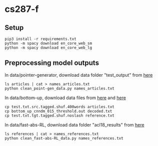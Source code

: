 # cs287-f

## Setup
```
pip3 install -r requirements.txt
python -m spacy download en_core_web_sm
python -m spacy download en_core_web_lg
```

## Preprocessing model outputs
In data/pointer-generator, download data folder "test_output" from [here](https://drive.google.com/file/d/0B7pQmm-OfDv7MEtMVU5sOHc5LTg/view)
```
ls articles | cat > names_articles.txt
python clean_point-gen_data.py names_articles.txt
```

In data/bottom-up, download data files from [here](https://drive.google.com/file/d/1k-LqK3Lt7czIKyVrH_tr3P3Qd_39gLhk/view) and [here](https://drive.google.com/file/d/1EqiEVt3H7z7oCQBKkCO7MXoJkXM7Cipr/view)
```
cp test.txt.src.tagged.shuf.400words articles.txt
cp bottom_up_cnndm_015_threshold.out decoded.txt
cp test.txt.tgt.tagged.shuf.noslash reference.txt
```

In data/fast-abs-RL, download data folder "acl18_results" from [here](https://drive.google.com/file/d/1m1RIc9plJD2g2fhXUvwHLRtAhTVgYFKS/view)
```
ls references | cat > names_references.txt
python clean_fast-abs-RL_data.py names_references.txt
```

